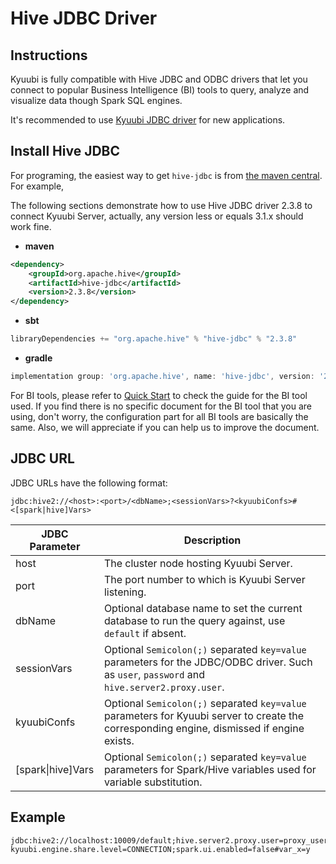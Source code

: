 <!--
- Licensed to the Apache Software Foundation (ASF) under one or more
- contributor license agreements.  See the NOTICE file distributed with
- this work for additional information regarding copyright ownership.
- The ASF licenses this file to You under the Apache License, Version 2.0
- (the "License"); you may not use this file except in compliance with
- the License.  You may obtain a copy of the License at
-
-   http://www.apache.org/licenses/LICENSE-2.0
-
- Unless required by applicable law or agreed to in writing, software
- distributed under the License is distributed on an "AS IS" BASIS,
- WITHOUT WARRANTIES OR CONDITIONS OF ANY KIND, either express or implied.
- See the License for the specific language governing permissions and
- limitations under the License.
-->

# Hive JDBC Driver

## Instructions

Kyuubi is fully compatible with Hive JDBC and ODBC drivers that let you connect to popular Business Intelligence (BI)
tools to query, analyze and visualize data though Spark SQL engines.

It's recommended to use [Kyuubi JDBC driver](./kyuubi_jdbc.html) for new applications.

## Install Hive JDBC

For programing, the easiest way to get `hive-jdbc` is from [the maven central](https://mvnrepository.com/artifact/org.apache.hive/hive-jdbc). For example,

The following sections demonstrate how to use Hive JDBC driver 2.3.8 to connect Kyuubi Server, actually, any version
less or equals 3.1.x should work fine.

- **maven**

```xml
<dependency>
    <groupId>org.apache.hive</groupId>
    <artifactId>hive-jdbc</artifactId>
    <version>2.3.8</version>
</dependency>
```

- **sbt**

```scala
libraryDependencies += "org.apache.hive" % "hive-jdbc" % "2.3.8"
```

- **gradle**

```groovy
implementation group: 'org.apache.hive', name: 'hive-jdbc', version: '2.3.8'
```

For BI tools, please refer to [Quick Start](../../quick_start/index.html) to check the guide for the BI tool used.
If you find there is no specific document for the BI tool that you are using, don't worry, the configuration part for all BI tools are basically the same.
Also, we will appreciate if you can help us to improve the document.

## JDBC URL

JDBC URLs have the following format:

```
jdbc:hive2://<host>:<port>/<dbName>;<sessionVars>?<kyuubiConfs>#<[spark|hive]Vars>
```

|    JDBC Parameter     |                                                                 Description                                                                  |
|-----------------------|----------------------------------------------------------------------------------------------------------------------------------------------|
| host                  | The cluster node hosting Kyuubi Server.                                                                                                      |
| port                  | The port number to which is Kyuubi Server listening.                                                                                         |
| dbName                | Optional database name to set the current database to run the query against, use `default` if absent.                                        |
| sessionVars           | Optional `Semicolon(;)` separated `key=value` parameters for the JDBC/ODBC driver. Such as `user`, `password` and `hive.server2.proxy.user`. |
| kyuubiConfs           | Optional `Semicolon(;)` separated `key=value` parameters for Kyuubi server to create the corresponding engine, dismissed if engine exists.   |
| [spark&#124;hive]Vars | Optional `Semicolon(;)` separated `key=value` parameters for Spark/Hive variables used for variable substitution.                            |

## Example

```
jdbc:hive2://localhost:10009/default;hive.server2.proxy.user=proxy_user?kyuubi.engine.share.level=CONNECTION;spark.ui.enabled=false#var_x=y
```

